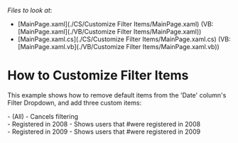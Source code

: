 <!-- default file list -->
*Files to look at*:

* [MainPage.xaml](./CS/Customize Filter Items/MainPage.xaml) (VB: [MainPage.xaml](./VB/Customize Filter Items/MainPage.xaml))
* [MainPage.xaml.cs](./CS/Customize Filter Items/MainPage.xaml.cs) (VB: [MainPage.xaml.vb](./VB/Customize Filter Items/MainPage.xaml.vb))
<!-- default file list end -->
# How to Customize Filter Items


<p>This example shows how to remove default items from the 'Date' column's Filter Dropdown, and add three custom items:</p><p>- (All) - Cancels filtering <br />
- Registered in 2008 - Shows users that #were registered in 2008 <br />
- Registered in 2009 - Shows users that #were registered in 2009</p>

<br/>


